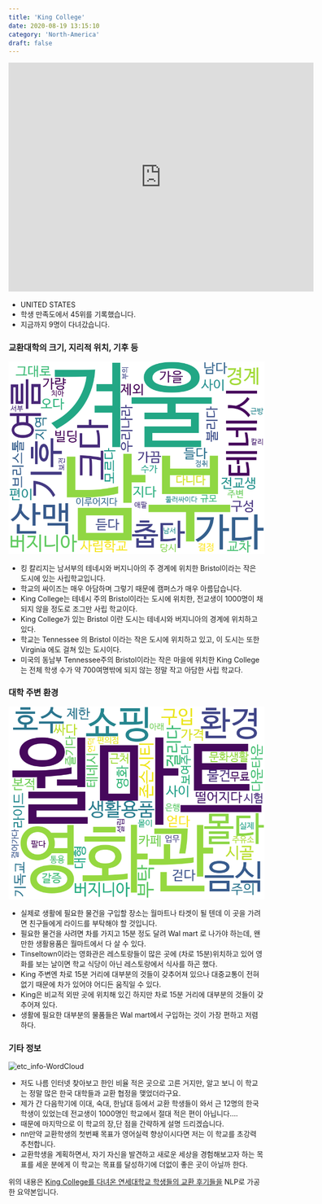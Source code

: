 ```yaml
---
title: 'King College'
date: 2020-08-19 13:15:10
category: 'North-America'
draft: false
---
```


<iframe
width="600"
height="450"
frameborder="0" style="border:0"
src="https://www.google.com/maps/embed/v1/place?key=AIzaSyC9e1AME-pVmWC4hBpFdu5S4dKzyepa3HQ&q=King+College&center=41.250274499999996,-75.8794058&zoom=14" allowfullscreen>
</iframe>


* UNITED STATES
* 학생 만족도에서 45위를 기록했습니다.
* 지금까지 9명이 다녀갔습니다. 

### 교환대학의 크기, 지리적 위치, 기후 등

![gen_info-WordCloud](../univ_wordclouds_okt/gen_info/US000095_gen_info_okt.png)

* 킹 칼리지는 남서부의 테네시와 버지니아의 주 경계에 위치한 Bristol이라는 작은 도시에 있는 사립학교입니다.
* 학교의 싸이즈는 매우 아담하며 그렇기 때문에 캠퍼스가 매우 아름답습니다.
* King College는 테네시 주의 Bristol이라는 도시에 위치한, 전교생이 1000명이 채 되지 않을 정도로 조그만 사립 학교이다.
* King College가 있는 Bristol 이란 도시는 테네시와 버지니아의 경계에 위치하고 있다.
* 학교는 Tennessee 의 Bristol 이라는 작은 도시에 위치하고 있고, 이 도시는 또한 Virginia 에도 걸쳐 있는 도시이다.
* 미국의 동남부 Tennessee주의 Bristol이라는 작은 마을에 위치한 King College는 전체 학생 수가 약 700여명밖에 되지 않는 정말 작고 아담한 사립 학교다.


### 대학 주변 환경

![env_info-WordCloud](../univ_wordclouds_okt/env_info/US000095_env_info_okt.png)

* 실제로 생활에 필요한 물건을 구입할 장소는 월마트나 타겟이 될 텐데 이 곳을 가려면 친구들에게 라이드를 부탁해야 할 것입니다.
* 필요한 물건을 사려면 차를 가지고 15분 정도 달려 Wal mart 로 나가야 하는데, 왠만한 생활용품은 월마트에서 다 살 수 있다.
* Tinseltown이라는 영화관은 레스토랑들이 많은 곳에 (차로 15분)위치하고 있어 영화를 보는 날이면 학교 식당이 아닌 레스토랑에서 식사를 하곤 했다.
* King 주변엔 차로 15분 거리에 대부분의 것들이 갖추어져 있으나 대중교통이 전혀 없기 때문에 차가 있어야 어디든 움직일 수 있다.
* King은 비교적 외딴 곳에 위치해 있긴 하지만 차로 15분 거리에 대부분의 것들이 갖추어져 있다.
* 생활에 필요한 대부분의 물품들은 Wal mart에서 구입하는 것이 가장 편하고 저렴하다.


### 기타 정보

![etc_info-WordCloud](../univ_wordclouds_okt/etc_info/US000095_etc_info_okt.png)

* 저도 나름 인터넷 찾아보고 한인 비율 적은 곳으로 고른 거지만, 알고 보니 이 학교는 정말 많은 한국 대학들과 교환 협정을 맺었더라구요.
* 제가 간 다음학기에 이대, 숙대, 한남대 등에서 교환 학생들이 와서 근 12명의 한국 학생이 있었는데 전교생이 1000명인 학교에서 절대 적은 편이 아닙니다….
* 때문에 마지막으로 이 학교의 장,단 점을 간략하게 설명 드리겠습니다.
* nn만약 교환학생의 첫번째 목표가 영어실력 향상이시다면 저는 이 학교를 초강력 추천합니다.
* 교환학생을 계획하면서, 자기 자신을 발견하고 새로운 세상을 경험해보고자 하는 목표를 세운 분에게 이 학교는 목표를 달성하기에 더없이 좋은 곳이 아닐까 한다.


위의 내용은 [King College를 다녀온 연세대학교 학생들의 교환 후기들을](http://oia.yonsei.ac.kr/partner/expReport.asp?ucode=US000095&bgbn=A) NLP로 가공한 요약본입니다. 
